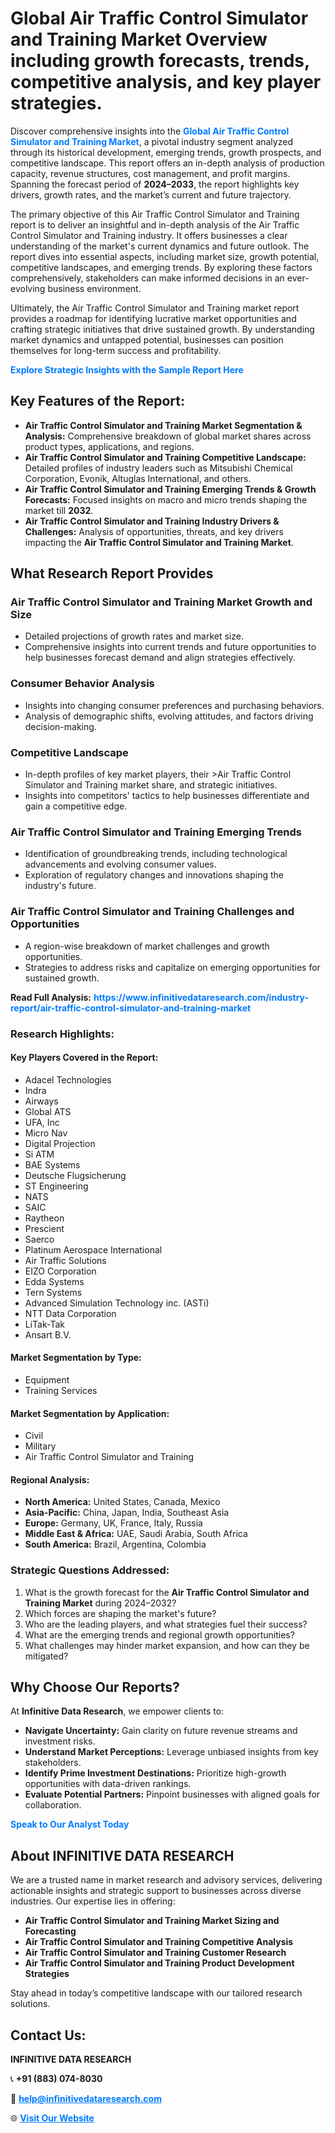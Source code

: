 <h1>Global Air Traffic Control Simulator and Training Market Overview including growth forecasts, trends, competitive analysis, and key player strategies.</h1>
<p>
Discover comprehensive insights into the 
<a href="https://www.infinitivedataresearch.com/industry-report/air-traffic-control-simulator-and-training-market" rel="dofollow" style="color: #007BFF; text-decoration: none;"><strong>Global Air Traffic Control Simulator and Training Market</strong></a>, a pivotal industry segment analyzed through its historical development, emerging trends, growth prospects, and competitive landscape. This report offers an in-depth analysis of production capacity, revenue structures, cost management, and profit margins. Spanning the forecast period of <strong>2024–2033</strong>, the report highlights key drivers, growth rates, and the market’s current and future trajectory.
</p>
<p>
The primary objective of this Air Traffic Control Simulator and Training report is to deliver an insightful and in-depth analysis of the Air Traffic Control Simulator and Training industry. It offers businesses a clear understanding of the market's current dynamics and future outlook. The report dives into essential aspects, including market size, growth potential, competitive landscapes, and emerging trends. By exploring these factors comprehensively, stakeholders can make informed decisions in an ever-evolving business environment.
</p>
<p>
Ultimately, the Air Traffic Control Simulator and Training market report provides a roadmap for identifying lucrative market opportunities and crafting strategic initiatives that drive sustained growth. By understanding market dynamics and untapped potential, businesses can position themselves for long-term success and profitability.
</p>
<p>
<a href="https://www.infinitivedataresearch.com/request-sample/reportId=107468" style="color: #007BFF; text-decoration: none;"><strong>Explore Strategic Insights with the Sample Report Here</strong></a>
</p>

<h2>Key Features of the Report:</h2>
<ul>
<li><strong>Air Traffic Control Simulator and Training Market Segmentation & Analysis:</strong> Comprehensive breakdown of global market shares across product types, applications, and regions.</li>
<li><strong>Air Traffic Control Simulator and Training Competitive Landscape:</strong> Detailed profiles of industry leaders such as Mitsubishi Chemical Corporation, Evonik, Altuglas International, and others.</li>
<li><strong>Air Traffic Control Simulator and Training Emerging Trends & Growth Forecasts:</strong> Focused insights on macro and micro trends shaping the market till <strong>2032</strong>.</li>
<li><strong>Air Traffic Control Simulator and Training Industry Drivers & Challenges:</strong> Analysis of opportunities, threats, and key drivers impacting the <strong>Air Traffic Control Simulator and Training Market</strong>.</li>
</ul>

<h2>What Research Report Provides</h2>
<h3>Air Traffic Control Simulator and Training Market Growth and Size</h3>
<ul>
<li>Detailed projections of growth rates and market size.</li>
<li>Comprehensive insights into current trends and future opportunities to help businesses forecast demand and align strategies effectively.</li>
</ul>

<h3>Consumer Behavior Analysis</h3>
<ul>
<li>Insights into changing consumer preferences and purchasing behaviors.</li>
<li>Analysis of demographic shifts, evolving attitudes, and factors driving decision-making.</li>
</ul>

<h3>Competitive Landscape</h3>
<ul>
<li>In-depth profiles of key market players, their >Air Traffic Control Simulator and Training market share, and strategic initiatives.</li>
<li>Insights into competitors' tactics to help businesses differentiate and gain a competitive edge.</li>
</ul>

<h3>Air Traffic Control Simulator and Training Emerging Trends</h3>
<ul>
<li>Identification of groundbreaking trends, including technological advancements and evolving consumer values.</li>
<li>Exploration of regulatory changes and innovations shaping the industry's future.</li>
</ul>

<h3>Air Traffic Control Simulator and Training Challenges and Opportunities</h3>
<ul>
<li>A region-wise breakdown of market challenges and growth opportunities.</li>
<li>Strategies to address risks and capitalize on emerging opportunities for sustained growth.</li>
</ul>
<p><strong>Read Full Analysis:</strong> <a href="https://www.infinitivedataresearch.com/industry-report/air-traffic-control-simulator-and-training-market" rel="dofollow" style="color: #007BFF; text-decoration: none;"><strong>https://www.infinitivedataresearch.com/industry-report/air-traffic-control-simulator-and-training-market</strong></a></p>
<h3>Research Highlights:</h3>
<h4>Key Players Covered in the Report:</h4>
<ul><li>Adacel Technologies</li><li>Indra</li><li>Airways</li><li>Global ATS</li><li>UFA, Inc</li><li>Micro Nav</li><li>Digital Projection</li><li>Si ATM</li><li>BAE Systems</li><li>Deutsche Flugsicherung</li><li>ST Engineering</li><li>NATS</li><li>SAIC</li><li>Raytheon</li><li>Prescient</li><li>Saerco</li><li>Platinum Aerospace International</li><li>Air Traffic Solutions</li><li>EIZO Corporation</li><li>Edda Systems</li><li>Tern Systems</li><li>Advanced Simulation Technology inc. (ASTi)</li><li>NTT Data Corporation</li><li>LiTak-Tak</li><li>Ansart B.V.</li></ul>
<h4>Market Segmentation by Type:</h4>
<ul><li>Equipment</li><li>Training Services</li></ul>
<h4>Market Segmentation by Application:</h4>
<ul><li>Civil</li><li>Military</li><li>Air Traffic Control Simulator and Training</li></ul>

<h4>Regional Analysis:</h4>
<ul>
<li><strong>North America:</strong> United States, Canada, Mexico</li>
<li><strong>Asia-Pacific:</strong> China, Japan, India, Southeast Asia</li>
<li><strong>Europe:</strong> Germany, UK, France, Italy, Russia</li>
<li><strong>Middle East & Africa:</strong> UAE, Saudi Arabia, South Africa</li>
<li><strong>South America:</strong> Brazil, Argentina, Colombia</li>
</ul>

<h3>Strategic Questions Addressed:</h3>
<ol>
<li>What is the growth forecast for the <strong>Air Traffic Control Simulator and Training Market</strong> during 2024–2032?</li>
<li>Which forces are shaping the market's future?</li>
<li>Who are the leading players, and what strategies fuel their success?</li>
<li>What are the emerging trends and regional growth opportunities?</li>
<li>What challenges may hinder market expansion, and how can they be mitigated?</li>
</ol>

<h2>Why Choose Our Reports?</h2>
<p>At <strong>Infinitive Data Research</strong>, we empower clients to:</p>
<ul>
<li><strong>Navigate Uncertainty:</strong> Gain clarity on future revenue streams and investment risks.</li>
<li><strong>Understand Market Perceptions:</strong> Leverage unbiased insights from key stakeholders.</li>
<li><strong>Identify Prime Investment Destinations:</strong> Prioritize high-growth opportunities with data-driven rankings.</li>
<li><strong>Evaluate Potential Partners:</strong> Pinpoint businesses with aligned goals for collaboration.</li>
</ul>
<p><a href="https://www.infinitivedataresearch.com/industry-report/air-traffic-control-simulator-and-training-market" rel="dofollow" style="color: #007BFF; text-decoration: none;"><strong>Speak to Our Analyst Today</strong></a></p>

<h2>About INFINITIVE DATA RESEARCH</h2>
<p>We are a trusted name in market research and advisory services, delivering actionable insights and strategic support to businesses across diverse industries. Our expertise lies in offering:</p>
<ul>
<li><strong>Air Traffic Control Simulator and Training Market Sizing and Forecasting</strong></li>
<li><strong>Air Traffic Control Simulator and Training Competitive Analysis</strong></li>
<li><strong>Air Traffic Control Simulator and Training Customer Research</strong></li>
<li><strong>Air Traffic Control Simulator and Training Product Development Strategies</strong></li>
</ul>
<p>Stay ahead in today’s competitive landscape with our tailored research solutions.</p>

<h2>Contact Us:</h2>
<p><strong>INFINITIVE DATA RESEARCH</strong></p>
<p>📞 <strong>+91 (883) 074-8030</strong></p>
<p>📧 <strong><a href="mailto:help@infinitivedataresearch.com" style="color: #007BFF;">help@infinitivedataresearch.com</a></strong></p>
<p>🌐 <strong><a href="https://www.infinitivedataresearch.com" rel="dofollow" style="color: #007BFF;">Visit Our Website</a></strong></p>